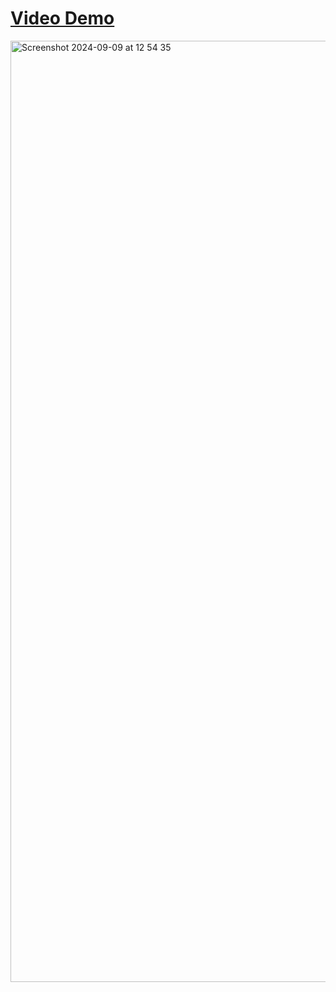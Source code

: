 # [Video Demo](https://www.youtube.com/watch?v=VIDEO_ID)

<img width="1506" alt="Screenshot 2024-09-09 at 12 54 35" src="https://github.com/user-attachments/assets/a551497d-4481-4b19-b8eb-ac0aeaed82f3">
